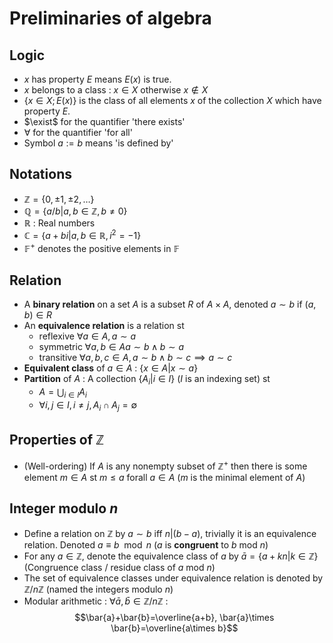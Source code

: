 # Preliminaries of algebra

## Logic 
- $x$ has property $E$ means $E(x)$ is true.
- $x$ belongs to a class : $x\in X$ otherwise $x\not \in X$
- $\{x\in X;E(x)\}$ is the class of all elements $x$ of the collection $X$ which have property $E$.
- $\exist$ for the quantifier 'there exists'
- $\forall$ for the quantifier 'for all'
- Symbol $a:=b$ means 'is defined by'
## Notations

- $\mathbb{Z} = \{0, \pm1,\pm2,\dots \}$
- $\mathbb{Q} = \{a/b|a,b\in\mathbb{Z},b\not ={0}\}$
- $\mathbb{R}$ : Real numbers
- $\mathbb{C} = \{a+bi|a,b\in\mathbb{R}, i^2=-1\}$
- $\mathbb{F}^+$ denotes the positive elements in $\mathbb{F}$

## Relation
- A **binary relation** on a set $A$ is a subset $R$ of $A\times A$, denoted $a \sim b$ if $(a,b)\in R$
- An **equivalence relation** is a relation st
  - reflexive $\forall a\in A ,a\sim a$
  - symmetric $\forall a,b\in Aa\sim b \land b \sim a$
  - transitive $\forall a,b,c\in A, a\sim b \land b\sim c \implies a \sim c$
- **Equivalent class** of $a\in A$ : $\{x\in A|x\sim a\}$
- **Partition** of $A$ : A collection $\{A_i|i\in I\}$ ($I$ is an indexing set) st
  - $A=\bigcup_{i\in I}A_i$
  - $\forall i,j \in I, i\not = j,A_i\cap A_j=\emptyset$

## Properties of $\mathbb{Z}$
- (Well-ordering) If $A$ is any nonempty subset of $\mathbb{Z}^+$ then there is some element $m\in A$ st $m\leq a$ forall $a\in A$ ($m$ is the minimal element of $A$)


## Integer modulo $n$
- Define a relation on $\mathbb{Z}$ by $a\sim b$ iff $n|(b-a)$, trivially it is an equivalence relation. Denoted $a\equiv b \mod{n}$ ($a$ is **congruent** to $b$ mod $n$)
- For any $a\in\mathbb{Z}$, denote the equivalence class of $a$ by $\bar{a} = \{a+kn|k\in\mathbb{Z}\}$ (Congruence class / residue class of $a$ mod $n$) 
- The set of equivalence classes under equivalence relation is denoted by $\mathbb{Z}/n\mathbb{Z}$ (named the integers modulo $n$)
- Modular arithmetic : $\forall \bar{a},\bar{b}\in\mathbb{Z}/n\mathbb{Z}$ :
$$\bar{a}+\bar{b}=\overline{a+b}, \bar{a}\times \bar{b}=\overline{a\times b}$$
